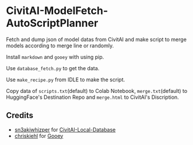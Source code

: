 # CivitAI-ModelFetch-AutoScriptPlanner
Fetch and dump json of model datas from CivitAI and make script to merge models according to merge line or randomly.

Install `markdown` and `gooey` with using pip.

Use `database_fetch.py` to get the data.

Use `make_recipe.py` from IDLE to make the script.

Copy data of `scripts.txt`(default) to Colab Notebook, `merge.txt`(default) to HuggingFace's Destination Repo and `merge.html` to CivitAI's Discription.

## Credits
* [sn3akiwhizper](https://github.com/sn3akiwhizper) for [CivitAI-Local-Database](https://github.com/sn3akiwhizper/civitai-local-database)
* [chriskiehl](https://github.com/chriskiehl) for [Gooey](https://github.com/chriskiehl/Gooey)
